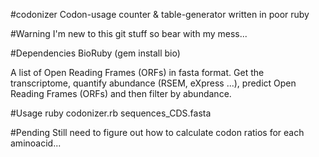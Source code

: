 #codonizer
Codon-usage counter & table-generator written in poor ruby

#Warning
I'm new to this git stuff so bear with my mess...

#Dependencies
BioRuby (gem install bio)

A list of Open Reading Frames (ORFs) in fasta format. 
Get the transcriptome, quantify abundance (RSEM, eXpress ...), predict Open Reading Frames (ORFs) and then filter by abundance.

#Usage
ruby codonizer.rb sequences_CDS.fasta

#Pending
Still need to figure out how to calculate codon ratios for each aminoacid...
